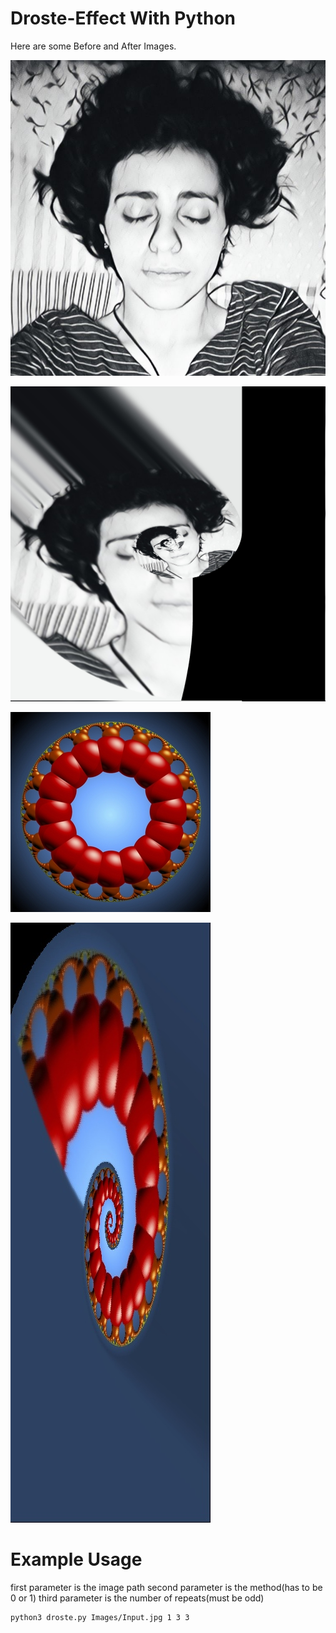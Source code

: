 # Droste-Effect With Python
Here are some Before and After Images.


![alt text](Images/PrettyGirl.jpg)



![alt text](OutputImages/PrettyGirl.jpg-1.0.2-0.9.5-5.jpg/final-1.0.2-0.9.5-5.jpg)



![alt text](Images/image067.jpg)



![alt text](OutputImages/image067.jpg-1.0.2-0.99.3-1.jpg/final-1.0.2-0.99.3-1.jpg)

# Example Usage
first parameter is the image path
second parameter is the method(has to be 0 or 1)
third parameter is the number of repeats(must be odd)
```
python3 droste.py Images/Input.jpg 1 3 3
```
